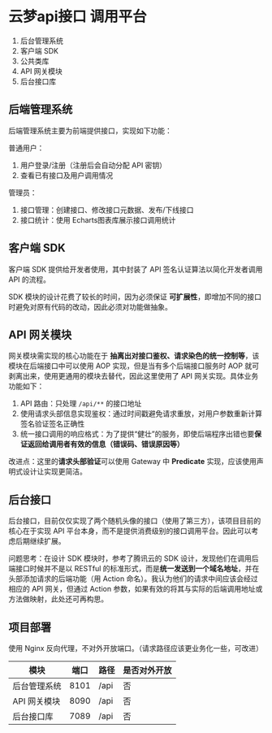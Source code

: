 # 云梦api接口 调用平台

1. 后台管理系统
2. 客户端 SDK
3. 公共类库
4. API 网关模块
5. 后台接口库

## 后端管理系统

后端管理系统主要为前端提供接口，实现如下功能：

普通用户：

1. 用户登录/注册（注册后会自动分配 API 密钥）
2. 查看已有接口及用户调用情况

管理员：

1. 接口管理：创建接口、修改接口元数据、发布/下线接口
3. 接口统计：使用 Echarts图表库展示接口调用统计

## 客户端 SDK

客户端 SDK 提供给开发者使用，其中封装了 API 签名认证算法以简化开发者调用 API 的流程。

SDK 模块的设计花费了较长的时间，因为必须保证 **可扩展性**，即增加不同的接口时避免对原有代码的改动，因此必须对功能做抽象。

## API 网关模块

网关模块需实现的核心功能在于 **抽离出对接口鉴权、请求染色的统一控制等**，该模块在后端接口中可以使用 AOP 实现，但是当有多个后端接口服务时 AOP 就可剥离出来，使用更通用的模块去替代，因此这里使用了 API 网关实现。具体业务功能如下：

1. API 路由：只处理 `/api/**` 的接口地址
2. 使用请求头部信息实现鉴权：通过时间戳避免请求重放，对用户参数重新计算签名验证签名正确性
3. 统一接口调用的响应格式：为了提供“健壮”的服务，即使后端程序出错也要**保证返回给调用者有效的信息（错误码、错误原因等）**

改进点：这里的**请求头部验证**可以使用 Gateway 中 **Predicate** 实现，应该使用声明式设计让实现更简洁。

## 后台接口

后台接口，目前仅仅实现了两个随机头像的接口（使用了第三方），该项目目前的核心在于实现 API 平台本身，而不是提供消费级别的接口调用平台。因此可以考虑后期继续扩展。

问题思考：在设计 SDK 模块时，参考了腾讯云的 SDK 设计，发现他们在调用后端接口时候并不是以 RESTful 的标准形式，而是**统一发送到一个域名地址**，并在头部添加请求的后端功能（用 Action 命名）。我认为他们的请求中间应该会经过相应的 API 网关，但通过 Action 参数，如果有效的将其与实际的后端调用地址或方法做映射，此处还可再构思。

## 项目部署

使用 Nginx 反向代理，不对外开放端口。（请求路径应该更业务化一些，可改进）

| 模块         | 端口 | 路径 | 是否对外开放 |
| ------------ | ---- | ---- | ------------ |
| 后台管理系统 | 8101 | /api | 否           |
| API 网关模块 | 8090 | /api | 否           |
| 后台接口库   | 7089 | /api | 否           |
